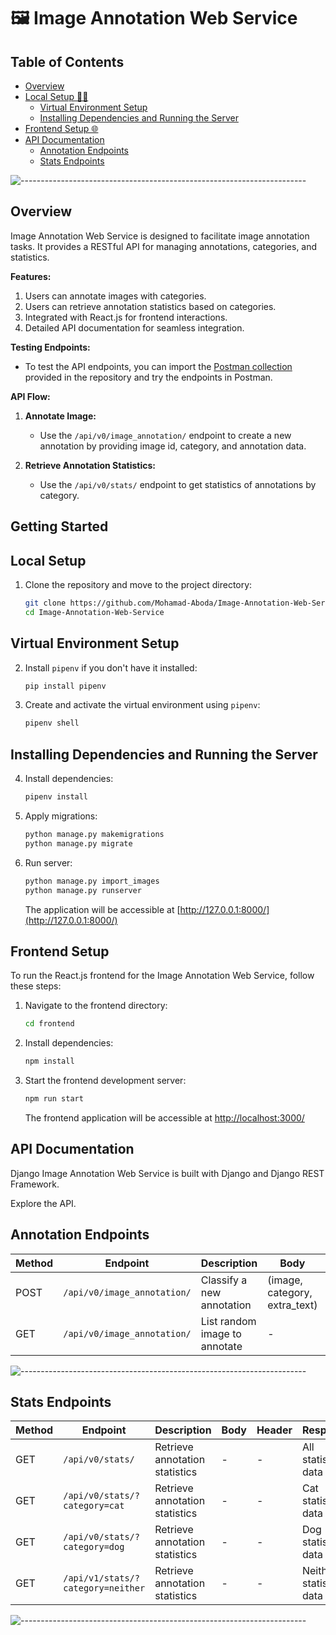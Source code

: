 # 🖼️ Image Annotation Web Service

## Table of Contents

- [Overview](#overview)
- [Local Setup 👨‍💻](#local-setup)
  - [Virtual Environment Setup](#virtual-environment-setup)
  - [Installing Dependencies and Running the Server](#installing-dependencies-and-running-the-server)
- [Frontend Setup 🌐](#frontend-setup)
- [API Documentation](#api-documentation)
  - [Annotation Endpoints](#annotation-endpoints)
  - [Stats Endpoints](#stats-endpoints)

![-----------------------------------------------------------------------](https://raw.githubusercontent.com/andreasbm/readme/master/assets/lines/rainbow.png)

## Overview

Image Annotation Web Service is designed to facilitate image annotation tasks. It provides a RESTful API for managing annotations, categories, and statistics.

**Features:**
1. Users can annotate images with categories.
2. Users can retrieve annotation statistics based on categories.
4. Integrated with React.js for frontend interactions.
5. Detailed API documentation for seamless integration.

**Testing Endpoints:**
- To test the API endpoints, you can import the [Postman collection](AIC.postman_collection.json) provided in the repository and try the endpoints in Postman.

**API Flow:**
1. **Annotate Image:**
   - Use the `/api/v0/image_annotation/` endpoint to create a new annotation by providing image id, category, and annotation data.

2. **Retrieve Annotation Statistics:**
   - Use the `/api/v0/stats/` endpoint to get statistics of annotations by category.

## Getting Started

## Local Setup

1. Clone the repository and move to the project directory:

    ```bash
    git clone https://github.com/Mohamad-Aboda/Image-Annotation-Web-Service
    cd Image-Annotation-Web-Service
    ```

## Virtual Environment Setup

2. Install `pipenv` if you don't have it installed:

    ```bash
    pip install pipenv
    ```

3. Create and activate the virtual environment using `pipenv`:

    ```bash
    pipenv shell
    ```

## Installing Dependencies and Running the Server

4. Install dependencies:

    ```bash
    pipenv install
    ```

5. Apply migrations:

    ```bash
    python manage.py makemigrations
    python manage.py migrate
    ```

6. Run server:

    ```bash
    python manage.py import_images
    python manage.py runserver
    ```

    The application will be accessible at [http://127.0.0.1:8000/](http://127.0.0.1:8000/)

## Frontend Setup

To run the React.js frontend for the Image Annotation Web Service, follow these steps:

1. Navigate to the frontend directory:

    ```bash
    cd frontend
    ```

2. Install dependencies:

    ```bash
    npm install
    ```

3. Start the frontend development server:

    ```bash
    npm run start
    ```

    The frontend application will be accessible at [http://localhost:3000/](http://localhost:3000/)

## API Documentation

Django Image Annotation Web Service is built with Django and Django REST Framework.

Explore the API.

## Annotation Endpoints

| Method | Endpoint                  | Description                  | Body                                   | Header              | Response          |
|--------|---------------------------|------------------------------|----------------------------------------|---------------------|-------------------|
| POST   | `/api/v0/image_annotation/`    | Classify a new annotation      | (image, category, extra_text) | - | New annotation    |
| GET    | `/api/v0/image_annotation/`    | List random image to annotate         | -                                      | - | Random image to annotate |

![-----------------------------------------------------------------------](https://raw.githubusercontent.com/andreasbm/readme/master/assets/lines/rainbow.png)

## Stats Endpoints

| Method | Endpoint            | Description                            | Body | Header              | Response          |
|--------|---------------------|----------------------------------------|------|---------------------|-------------------|
| GET    | `/api/v0/stats/`    | Retrieve annotation statistics         | -    | - | All statistics data   |
| GET    | `/api/v0/stats/?category=cat`    | Retrieve annotation statistics         | -    | - | Cat statistics data   |
| GET    | `/api/v0/stats/?category=dog`    | Retrieve annotation statistics         | -    | - | Dog statistics data   |
| GET    | `/api/v1/stats/?category=neither`    | Retrieve annotation statistics         | -    | - | Neither statistics data   |


![-----------------------------------------------------------------------](https://raw.githubusercontent.com/andreasbm/readme/master/assets/lines/rainbow.png)
